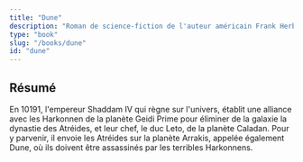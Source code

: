 ```yaml
---
title: "Dune"
description: "Roman de science-fiction de l'auteur américain Frank Herbert"
type: "book"
slug: "/books/dune"
id: "dune"
---
```


## Résumé
En 10191, l'empereur Shaddam IV qui règne sur l'univers, établit une alliance avec les Harkonnen de la planète Geidi Prime pour éliminer de la galaxie la dynastie des Atréides, et leur chef, le duc Leto, de la planète Caladan. Pour y parvenir, il envoie les Atréides sur la planète Arrakis, appelée également Dune, où ils doivent être assassinés par les terribles Harkonnens.